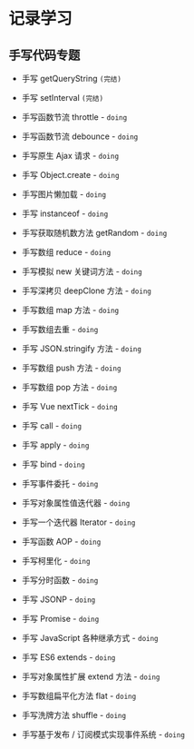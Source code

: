 # 记录学习

## 手写代码专题

- 手写 getQueryString `(完结)`

- 手写 setInterval `(完结)`

- 手写函数节流 throttle  - `doing`

- 手写函数节流 debounce  - `doing`

- 手写原生 Ajax 请求  - `doing`

- 手写 Object.create  - `doing`

- 手写图片懒加载  - `doing`

- 手写 instanceof  - `doing`

- 手写获取随机数方法 getRandom  - `doing`

- 手写数组 reduce  - `doing`

- 手写模拟 new 关键词方法  - `doing`

- 手写深拷贝 deepClone 方法  - `doing`

- 手写数组 map 方法  - `doing`

- 手写数组去重  - `doing`

- 手写 JSON.stringify 方法  - `doing`

- 手写数组 push 方法  - `doing`

- 手写数组 pop 方法  - `doing`

- 手写 Vue nextTick  - `doing`

- 手写 call  - `doing`

- 手写 apply  - `doing`

- 手写 bind  - `doing`

- 手写事件委托  - `doing`

- 手写对象属性值迭代器  - `doing`

- 手写一个迭代器 Iterator  - `doing`

- 手写函数 AOP  - `doing`

- 手写柯里化  - `doing`

- 手写分时函数  - `doing`

- 手写 JSONP  - `doing`

- 手写 Promise  - `doing`

- 手写 JavaScript 各种继承方式  - `doing`

- 手写 ES6 extends  - `doing`

- 手写对象属性扩展 extend 方法  - `doing`

- 手写数组扁平化方法 flat  - `doing`

- 手写洗牌方法 shuffle  - `doing`

- 手写基于发布 / 订阅模式实现事件系统  - `doing`
